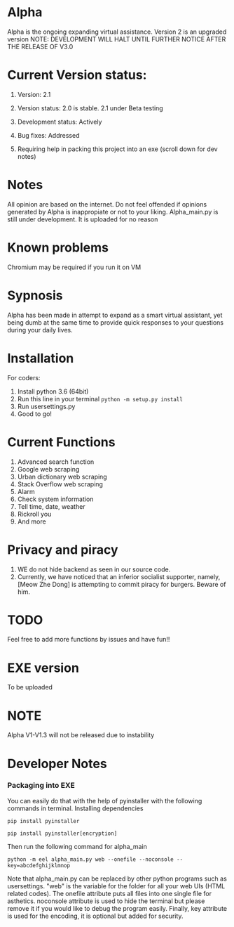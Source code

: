 # Alpha
Alpha is the ongoing expanding virtual assistance. Version 2 is an upgraded version
NOTE: DEVELOPMENT WILL HALT UNTIL FURTHER NOTICE AFTER THE RELEASE OF V3.0 
# Current Version status:
1. Version: 2.1

2. Version status: 2.0 is stable. 2.1 under Beta testing

3. Development status: Actively 

4. Bug fixes: Addressed

5. Requiring help in packing this project into an exe (scroll down for dev notes)
# Notes
All opinion are based on the internet. Do not feel offended if opinions generated by Alpha is inappropiate or not to your liking.
Alpha_main.py is still under development. It is uploaded for no reason

# Known problems
Chromium may be required if you run it on VM
# Sypnosis 

Alpha has been made in attempt to expand as a smart virtual assistant, yet being dumb at the same time to provide quick responses to your questions during your daily lives.

# Installation
For coders:
1. Install python 3.6 (64bit)
2. Run this line in your terminal
``` python -m setup.py install ```
3. Run usersettings.py
4. Good to go!

# Current Functions
1. Advanced search function
2. Google web scraping
3. Urban dictionary web scraping
4. Stack Overflow web scraping
5. Alarm
6. Check system information
7. Tell time, date, weather
8. Rickroll you
9. And more

# Privacy and piracy
1. WE do not hide backend as seen in our source code.
2. Currently, we have noticed that an inferior socialist supporter, namely, [Meow Zhe Dong] is attempting to commit piracy for burgers. Beware of him.

# TODO
Feel free to add more functions by issues and have fun!!


# EXE version
To be uploaded

# NOTE
Alpha V1-V1.3 will not be released due to instability


# Developer Notes

### Packaging into EXE 
You can easily do that with the help of pyinstaller with the following commands in terminal.
Installing dependencies
```
pip install pyinstaller
```

```
pip install pyinstaller[encryption]
```

Then run the following command for alpha_main
```
python -m eel alpha_main.py web --onefile --noconsole --key=abcdefghijklmnop
```
Note that alpha_main.py can be replaced by other python programs such as usersettings.
 "web" is the variable for the folder for all your web UIs (HTML related codes). 
 The onefile attribute puts all files into one single file for asthetics.
 noconsole attribute is used to hide the terminal but please remove it if you would like to debug the program easily. 
 Finally, key attribute is used for the encoding, it is optional but added for security.